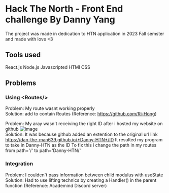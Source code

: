 # Hack The North - Front End challenge By Danny Yang

The project was made in dedication to HTN application in 2023 Fall semster and
made with love <3

## Tools used 
React.js
Node.js
Javascripted
HTMl
CSS

## Problems

### Using \<Routes/\> 
Problem: My route wasnt working properly<br/>
Solution: add <BrowserRouter> to contain Routes (Reference: https://github.com/Ri-Hong)<br/>

Problem: My aray wasn't receiving the right ID after i hosted my website on github
![image](https://user-images.githubusercontent.com/108316903/221302221-6df31af5-4b23-4052-a6fb-c740ed5f5d11.png)<br/>
Solution: It was because github added an extention to the original url link https://dan-the-man639.github.io/*Danny-HTN*/ID
It resulted my program to take in Danny-HTN as the ID
To fix this i change the path in my routes from path='/' to path='Danny-HTN/'<br/>

### Integration
Problem: I coulden't pass information between child modulus with useState<br/>
Solution: Had to use lifting technics by creating a Handler() in the parent function (Reference: Academind Discord server)<br/>



